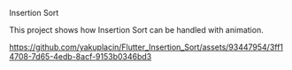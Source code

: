 Insertion Sort

This project shows how Insertion Sort can be handled with animation.


https://github.com/yakuplacin/Flutter_Insertion_Sort/assets/93447954/3ff14708-7d65-4edb-8acf-9153b0346bd3

